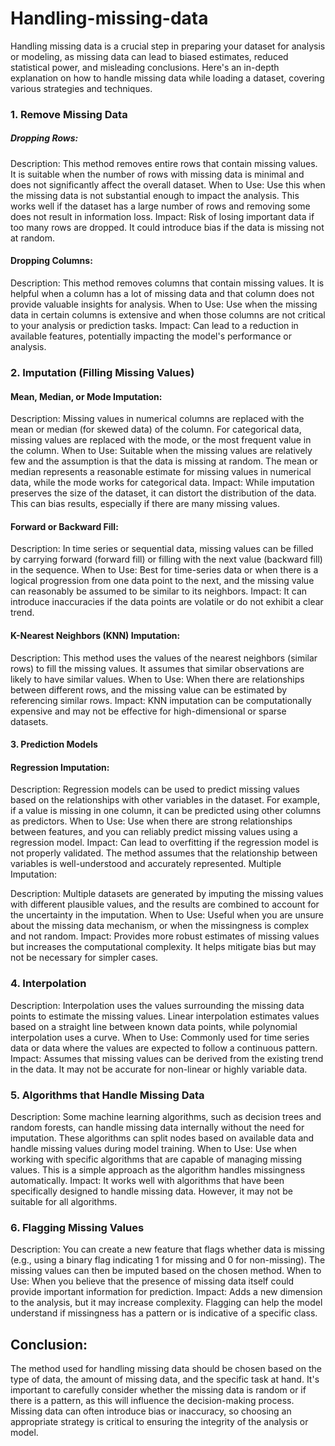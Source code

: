 # Handling-missing-data
Handling missing data is a crucial step in preparing your dataset for analysis or modeling, as missing data can lead to biased estimates, reduced statistical power, and misleading conclusions. Here's an in-depth explanation on how to handle missing data while loading a dataset, covering various strategies and techniques.
### 1. Remove Missing Data
##### Dropping Rows:
Description: This method removes entire rows that contain missing values. It is suitable when the number of rows with missing data is minimal and does not significantly affect the overall dataset.
When to Use: Use this when the missing data is not substantial enough to impact the analysis. This works well if the dataset has a large number of rows and removing some does not result in information loss.
Impact: Risk of losing important data if too many rows are dropped. It could introduce bias if the data is missing not at random.

#### Dropping Columns:
Description: This method removes columns that contain missing values. It is helpful when a column has a lot of missing data and that column does not provide valuable insights for analysis.
When to Use: Use when the missing data in certain columns is extensive and when those columns are not critical to your analysis or prediction tasks.
Impact: Can lead to a reduction in available features, potentially impacting the model's performance or analysis.

### 2. Imputation (Filling Missing Values)
#### Mean, Median, or Mode Imputation:
Description: Missing values in numerical columns are replaced with the mean or median (for skewed data) of the column. For categorical data, missing values are replaced with the mode, or the most frequent value in the column.
When to Use: Suitable when the missing values are relatively few and the assumption is that the data is missing at random. The mean or median represents a reasonable estimate for missing values in numerical data, while the mode works for categorical data.
Impact: While imputation preserves the size of the dataset, it can distort the distribution of the data. This can bias results, especially if there are many missing values.

#### Forward or Backward Fill:
Description: In time series or sequential data, missing values can be filled by carrying forward (forward fill) or filling with the next value (backward fill) in the sequence.
When to Use: Best for time-series data or when there is a logical progression from one data point to the next, and the missing value can reasonably be assumed to be similar to its neighbors.
Impact: It can introduce inaccuracies if the data points are volatile or do not exhibit a clear trend.
#### K-Nearest Neighbors (KNN) Imputation:
Description: This method uses the values of the nearest neighbors (similar rows) to fill the missing values. It assumes that similar observations are likely to have similar values.
When to Use: When there are relationships between different rows, and the missing value can be estimated by referencing similar rows.
Impact: KNN imputation can be computationally expensive and may not be effective for high-dimensional or sparse datasets.

#### 3. Prediction Models
#### Regression Imputation:

Description: Regression models can be used to predict missing values based on the relationships with other variables in the dataset. For example, if a value is missing in one column, it can be predicted using other columns as predictors.
When to Use: Use when there are strong relationships between features, and you can reliably predict missing values using a regression model.
Impact: Can lead to overfitting if the regression model is not properly validated. The method assumes that the relationship between variables is well-understood and accurately represented.
Multiple Imputation:

Description: Multiple datasets are generated by imputing the missing values with different plausible values, and the results are combined to account for the uncertainty in the imputation.
When to Use: Useful when you are unsure about the missing data mechanism, or when the missingness is complex and not random.
Impact: Provides more robust estimates of missing values but increases the computational complexity. It helps mitigate bias but may not be necessary for simpler cases.

### 4. Interpolation
Description: Interpolation uses the values surrounding the missing data points to estimate the missing values. Linear interpolation estimates values based on a straight line between known data points, while polynomial interpolation uses a curve.
When to Use: Commonly used for time series data or data where the values are expected to follow a continuous pattern.
Impact: Assumes that missing values can be derived from the existing trend in the data. It may not be accurate for non-linear or highly variable data.

### 5. Algorithms that Handle Missing Data
Description: Some machine learning algorithms, such as decision trees and random forests, can handle missing data internally without the need for imputation. These algorithms can split nodes based on available data and handle missing values during model training.
When to Use: Use when working with specific algorithms that are capable of managing missing values. This is a simple approach as the algorithm handles missingness automatically.
Impact: It works well with algorithms that have been specifically designed to handle missing data. However, it may not be suitable for all algorithms.
### 6. Flagging Missing Values
Description: You can create a new feature that flags whether data is missing (e.g., using a binary flag indicating 1 for missing and 0 for non-missing). The missing values can then be imputed based on the chosen method.
When to Use: When you believe that the presence of missing data itself could provide important information for prediction.
Impact: Adds a new dimension to the analysis, but it may increase complexity. Flagging can help the model understand if missingness has a pattern or is indicative of a specific class.
## Conclusion:
The method used for handling missing data should be chosen based on the type of data, the amount of missing data, and the specific task at hand. It's important to carefully consider whether the missing data is random or if there is a pattern, as this will influence the decision-making process. Missing data can often introduce bias or inaccuracy, so choosing an appropriate strategy is critical to ensuring the integrity of the analysis or model.






